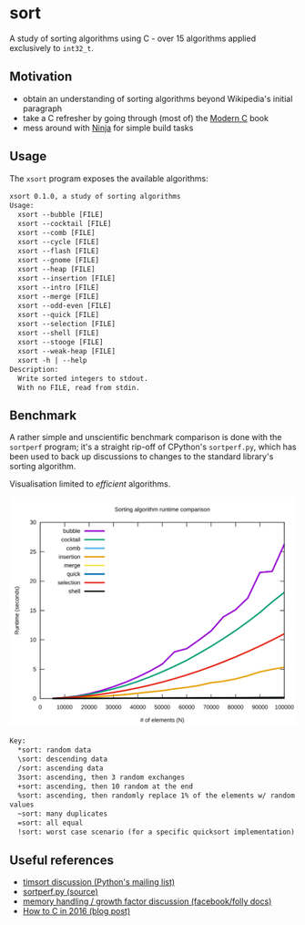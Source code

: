 # sort

A study of sorting algorithms using C - over 15 algorithms applied exclusively
to `int32_t`.

## Motivation

- obtain an understanding of sorting algorithms beyond Wikipedia's initial paragraph
- take a C refresher by going through (most of) the
  [Modern C](https://modernc.gforge.inria.fr/) book
- mess around with [Ninja](https://ninja-build.org/) for simple build tasks

## Usage

The `xsort` program exposes the available algorithms:

```text
xsort 0.1.0, a study of sorting algorithms
Usage:
  xsort --bubble [FILE]
  xsort --cocktail [FILE]
  xsort --comb [FILE]
  xsort --cycle [FILE]
  xsort --flash [FILE]
  xsort --gnome [FILE]
  xsort --heap [FILE]
  xsort --insertion [FILE]
  xsort --intro [FILE]
  xsort --merge [FILE]
  xsort --odd-even [FILE]
  xsort --quick [FILE]
  xsort --selection [FILE]
  xsort --shell [FILE]
  xsort --stooge [FILE]
  xsort --weak-heap [FILE]
  xsort -h | --help
Description:
  Write sorted integers to stdout.
  With no FILE, read from stdin.
```

## Benchmark

A rather simple and unscientific benchmark comparison is done with
the `sortperf` program;
it's a straight rip-off of CPython's `sortperf.py`,
which has been used to back up discussions to changes to the
standard library's sorting algorithm.

Visualisation limited to _efficient_ algorithms.

![Sorting algorithms runtime comparison](assets/out.svg)

```text
Key:
  *sort: random data
  \sort: descending data
  /sort: ascending data
  3sort: ascending, then 3 random exchanges
  +sort: ascending, then 10 random at the end
  %sort: ascending, then randomly replace 1% of the elements w/ random values
  ~sort: many duplicates
  =sort: all equal
  !sort: worst case scenario (for a specific quicksort implementation)
```

## Useful references

- [timsort discussion (Python's mailing list)](https://mail.python.org/pipermail/python-dev/2002-July/026837.html)
- [sortperf.py (source)](https://github.com/python/cpython/blob/master/Lib/test/sortperf.py)
- [memory handling / growth factor discussion (facebook/folly docs)](https://github.com/facebook/folly/blob/master/folly/docs/FBVector.md#memory-handling)
- [How to C in 2016 (blog post)](https://matt.sh/howto-c)
